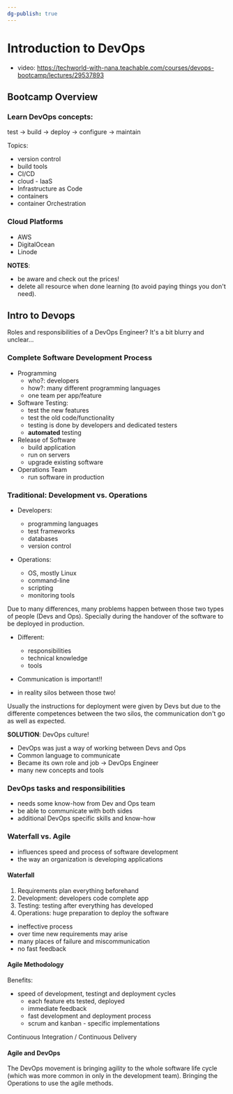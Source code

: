 ```yaml
---
dg-publish: true
---
```

# Introduction to DevOps

- video: <https://techworld-with-nana.teachable.com/courses/devops-bootcamp/lectures/29537893>


## Bootcamp Overview

### Learn DevOps concepts:

test -> build -> deploy -> configure -> maintain

Topics:

- version control
- build tools
- CI/CD
- cloud - IaaS
- Infrastructure as Code
- containers
- container Orchestration


### Cloud Platforms

- AWS
- DigitalOcean
- Linode

**NOTES**:
- be aware and check out the prices!
- delete all resource when done learning (to avoid paying things you don't need).


## Intro to Devops

Roles and responsibilities of a DevOps Engineer? It's a bit blurry and unclear...


### Complete Software Development Process

- Programming
    - who?: developers
    - how?: many different programming languages
    - one team per app/feature
- Software Testing:
    - test the new features
    - test the old code/functionality
    - testing is done by developers and dedicated testers
    - **automated** testing
- Release of Software
    - build application
    - run on servers
    - upgrade existing software
- Operations Team
    - run software in production

### Traditional: Development vs. Operations

- Developers:
    - programming languages
    - test frameworks
    - databases
    - version control

- Operations:
    - OS, mostly Linux
    - command-line
    - scripting
    - monitoring tools

Due to many differences, many problems happen between those two types of people (Devs and Ops). Specially during the handover of the software to be deployed in production.

- Different:
    - responsibilities
    - technical knowledge
    - tools

- Communication is important!!
- in reality silos between those two!

Usually the instructions for deployment were given by Devs but due to the differente competences between the two silos, the communication don't go as well as expected.

**SOLUTION**: DevOps culture!

- DevOps was just a way of working between Devs and Ops
- Common language to communicate
- Became its own role and job -> DevOps Engineer
- many new concepts and tools

### DevOps tasks and responsibilities

- needs some know-how from Dev and Ops team
- be able to communicate with both sides
- additional DevOps specific skills and know-how


### Waterfall vs. Agile

- influences speed and process of software development 
- the way an organization is developing applications

#### Waterfall

1. Requirements plan everything beforehand
2. Development: developers code complete app
3. Testing: testing after everything has developed
4. Operations: huge preparation to deploy the software

- ineffective process
- over time new requirements may arise
- many places of failure and miscommunication
- no fast feedback


#### Agile Methodology

Benefits:

- speed of development, testingt and deployment cycles
    - each feature ets tested, deployed
    - immediate feedback
    - fast development and deployment process
    - scrum and kanban - specific implementations

Continuous Integration / Continuous Delivery

#### Agile and DevOps

The DevOps movement is bringing agility to the whole software life cycle (which was more common in only in the development team). Bringing the Operations to use the agile methods.
